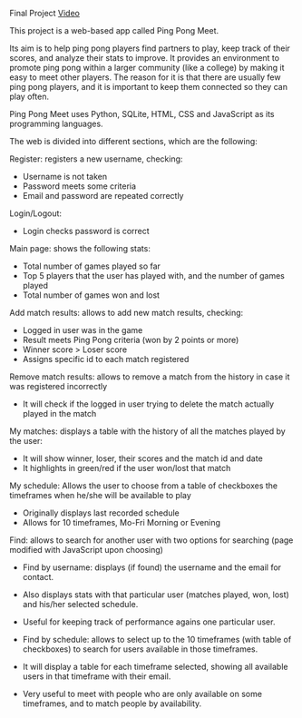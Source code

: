Final Project [Video](https://www.youtube.com/watch?v=3pOB0Sdsuko)


This project is a web-based app called Ping Pong Meet.


Its aim is to help ping pong players find partners to play, keep track of their scores, and analyze their stats to improve.
It provides an environment to promote ping pong within a larger community (like a college) by making it easy to meet other players.
The reason for it is that there are usually few ping pong players, and it is important to keep them connected so they can play often.


Ping Pong Meet uses Python, SQLite, HTML, CSS and JavaScript as its programming languages.


The web is divided into different sections, which are the following:


Register: registers a new username, checking:
- Username is not taken
- Password meets some criteria
- Email and password are repeated correctly


Login/Logout:
- Login checks password is correct


Main page: shows the following stats:
- Total number of games played so far
- Top 5 players that the user has played with, and the number of games played
- Total number of games won and lost


Add match results: allows to add new match results, checking:
- Logged in user was in the game
- Result meets Ping Pong criteria (won by 2 points or more)
- Winner score > Loser score
- Assigns specific id to each match registered


Remove match results: allows to remove a match from the history in case it was registered incorrectly
- It will check if the logged in user trying to delete the match actually played in the match


My matches: displays a table with the history of all the matches played by the user:
- It will show winner, loser, their scores and the match id and date
- It highlights in green/red if the user won/lost that match


My schedule: Allows the user to choose from a table of checkboxes the timeframes when he/she will be available to play
- Originally displays last recorded schedule
- Allows for 10 timeframes, Mo-Fri Morning or Evening


Find: allows to search for another user with two options for searching (page modified with JavaScript upon choosing)
- Find by username: displays (if found) the username and the email for contact.
- Also displays stats with that particular user (matches played, won, lost) and his/her selected schedule.
- Useful for keeping track of performance agains one particular user.

- Find by schedule: allows to select up to the 10 timeframes (with table of checkboxes) to search for users available in those timeframes.
- It will display a table for each timeframe selected, showing all available users in that timeframe with their email.
- Very useful to meet with people who are only available on some timeframes, and to match people by availability.

